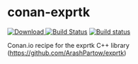 # conan-exprtk
 [ ![Download](https://api.bintray.com/packages/kylemacfarlan/khm-conan/exprtk%3Akhm/images/download.svg) ](https://bintray.com/kylemacfarlan/khm-conan/exprtk%3Akhm/_latestVersion)
 [![Build Status](https://travis-ci.org/kylemacfarlan/conan-exprtk.svg?branch=master)](https://travis-ci.org/kylemacfarlan/conan-exprtk)
 [![Build status](https://ci.appveyor.com/api/projects/status/7in56fwru1rfe456?svg=true)](https://ci.appveyor.com/project/kylemacfarlan/conan-exprtk)


Conan.io recipe for the exprtk C++ library (https://github.com/ArashPartow/exprtk)